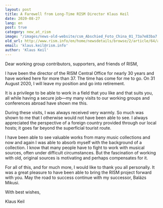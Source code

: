 ```yaml
---
layout: post
title: A Farewell from Long-Time RISM Director Klaus Keil
date: 2020-08-27
lang: en
post: true
category: new_at_rism
image: "/images/news-old-website/csm_Abschied_Foto_China_01_73a7e83ba7.jpg"
old_url: http://www.rism.info/en/home/newsdetails/browse/2/article/64/a-farewell-from-long-time-rism-director-klaus-keil.html
email: 'klaus.keil@rism.info'
author: 'Klaus Keil'
---
```


Dear working group contributors, supporters, and friends of RISM,   
  
I have been the director of the RISM Central Office for nearly 30 years and have worked here for more than 37. The time has come for me to go. On 31 August 2020, I will leave my position and go into retirement.  
  
It is a privilege to be able to work in a field that you like and that suits you, all while having a secure job—my many visits to our working groups and conferences abroad have shown me this.  
  
During these visits, I was always received very warmly. So much was shown to me that I otherwise would not have been able to see. I always appreciated the perspective of a foreign country provided through our local hosts; it goes far beyond the superficial tourist route.

I have been able to see valuable works from many music collections and now and again I was able to absorb myself with the background of a collection. I know that many people have to fight to work with musical sources, often under difficult circumstances. But the fascination of working with old, original sources is motivating and perhaps compensates for it.  
  
For all of this, and for much more, I would like to thank you all personally. It was a great pleasure to have been able to bring the RISM project forward with you. May the road to success continue with my successor, Balázs Mikusi.  
  
With best wishes,

Klaus Keil
